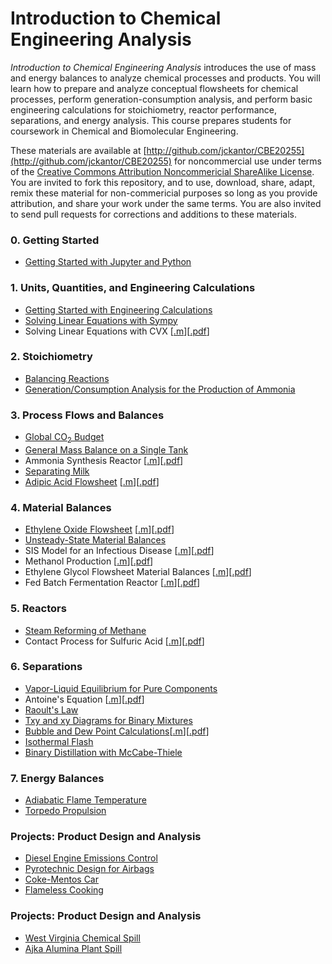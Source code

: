 <script type="text/javascript" src="http://cdn.mathjax.org/mathjax/latest/MathJax.js?config=default"></script>

Introduction to Chemical Engineering Analysis
=============================================

_Introduction to Chemical Engineering Analysis_ introduces the use of mass and energy balances to analyze chemical processes and products. You will learn how to prepare and analyze conceptual flowsheets for chemical processes, perform generation-consumption analysis, and perform basic engineering calculations for stoichiometry, reactor performance, separations, and energy analysis. This course prepares students for  coursework in Chemical and Biomolecular Engineering.

These materials are available at [http://github.com/jckantor/CBE20255](http://github.com/jckantor/CBE20255) for noncommercial use under terms of the [Creative Commons Attribution Noncommericial ShareAlike License](http://creativecommons.org/licenses/by-nc-sa/4.0/). You are invited to fork this repository, and to use, download, share, adapt, remix these material for non-commericial purposes so long as you provide attribution, and share your work under the same terms. You are also invited to send pull requests for corrections and additions to these materials.

### 0. Getting Started ###

* [Getting Started with Jupyter and Python](http://nbviewer.ipython.org/github/jckantor/CBE20255/blob/master/notebooks/Getting%20Started%20with%20IPython.ipynb)

### 1. Units, Quantities, and Engineering Calculations

* [Getting Started with Engineering Calculations](http://nbviewer.ipython.org/github/jckantor/CBE20255/blob/master/notebooks/Getting%20Started%20with%20Engineering%20Calculations.ipynb)
* [Solving Linear Equations with Sympy](http://nbviewer.ipython.org/github/jckantor/CBE20255/blob/master/notebooks/Solving%20Linear%20Equations%20with%20Sympy.ipynb)
* Solving Linear Equations with CVX [[.m](https://github.com/jckantor/CBE20255/blob/master/matlab/Solving_Linear_Equations_with_CVX.m)][[.pdf](http://jckantor.github.com/CBE20255/pdf/Solving_Linear_Equations_with_CVX.pdf)]

### 2. Stoichiometry ###
* [Balancing Reactions](http://nbviewer.ipython.org/github/jckantor/CBE20255/blob/master/notebooks/Balancing%20Reactions.ipynb)
* [Generation/Consumption Analysis for the Production of Ammonia](http://nbviewer.ipython.org/github/jckantor/CBE20255/blob/master/notebooks/Generation%20Consumption%20Analysis%20for%20Ammonia.ipynb)

### 3. Process Flows and Balances ###
* [Global CO<sub>2</sub> Budget](http://nbviewer.ipython.org/github/jckantor/CBE20255/blob/master/notebooks/Global%20CO2%20Budget.ipynb)
* [General Mass Balance on a Single Tank](http://nbviewer.ipython.org/github/jckantor/CBE20255/blob/master/notebooks/General%20Mass%20Balance%20on%20a%20Single%20Tank.ipynb)
* Ammonia Synthesis Reactor [[.m](https://github.com/jckantor/CBE20255/blob/master/matlab/Ammonia_Synthesis_Reactor.m)][[.pdf](http://jckantor.github.io/CBE20255/pdf/Ammonia_Synthesis_Reactor.pdf)]
* [Separating Milk](http://nbviewer.ipython.org/github/jckantor/CBE20255/blob/master/notebooks/Separating%20Milk.ipynb)
* [Adipic Acid Flowsheet](http://nbviewer.ipython.org/github/jckantor/CBE20255/blob/master/notebooks/Adipic%20Acid%20Flowsheet.ipynb) [[.m](https://github.com/jckantor/CBE20255/blob/master/matlab/Adipic_Acid_Flowsheet.m)][[.pdf](http://jckantor.github.io/CBE20255/pdf/Adipic_Acid_Flowsheet.pdf)]

### 4. Material Balances ###
* [Ethylene Oxide Flowsheet](http://nbviewer.ipython.org/github/jckantor/CBE20255/blob/master/notebooks/Ethylene%20Oxide%20Flowsheet.ipynb) [[.m](https://github.com/jckantor/CBE20255/blob/master/matlab/Ethylene_Oxide_Flowsheet.m)][[.pdf](http://jckantor.github.com/CBE20255/pdf/Ethylene_Oxide_Flowsheet.pdf)]
* [Unsteady-State Material Balances](http://nbviewer.ipython.org/github/jckantor/CBE20255/blob/master/notebooks/Unsteady-State%20Material%20Balances.ipynb)
* SIS Model for an Infectious Disease [[.m](https://github.com/jckantor/CBE20255/blob/master/matlab/SIS_Model_for_an_Infectious_Disease.m)][[.pdf](http://jckantor.github.com/CBE20255/pdf/SIS_Model_for_an_Infectious_Disease.pdf)]
* Methanol Production [[.m](https://github.com/jckantor/CBE20255/blob/master/matlab/Methanol_Production.m)][[.pdf](http://jckantor.github.com/CBE20255/pdf/Methanol_Production.pdf)]
* Ethylene Glycol Flowsheet Material Balances [[.m](https://github.com/jckantor/CBE20255/blob/master/matlab/Ethylene_Glycol_Flowsheet_Material_Balances.m)][[.pdf](http://jckantor.github.com/CBE20255/pdf/Ethylene_Glycol_Flowsheet_Material_Balances.pdf)]
* Fed Batch Fermentation Reactor [[.m](https://github.com/jckantor/CBE20255/blob/master/matlab/Fed_Batch_Fermentation_Reactor.m)][[.pdf](http://jckantor.github.com/CBE20255/pdf/Fed_Batch_Fermentation_Reactor.pdf)]

### 5. Reactors ###
* [Steam Reforming of Methane](http://nbviewer.ipython.org/github/jckantor/CBE20255/blob/master/notebooks/Steam%20Reforming%20of%20Methane.ipynb)
* Contact Process for Sulfuric Acid [[.m](https://github.com/jckantor/CBE20255/blob/master/matlab/Contact_Process_for_Sulfuric_Acid.m)][[.pdf](http://jckantor.github.com/CBE20255/pdf/Contact_Process_for_Sulfuric_Acid.pdf)]

### 6. Separations ###
* [Vapor-Liquid Equilibrium for Pure Components](http://nbviewer.ipython.org/github/jckantor/CBE20255/blob/master/notebooks/Vapor-Liquid%20Equilibrium%20for%20a%20Pure%20Component.ipynb)
* Antoine's Equation [[.m](https://github.com/jckantor/CBE20255/blob/master/matlab/Antoine_Equation.m)][[.pdf](http://jckantor.github.com/CBE20255/pdf/Antoine_Equation.pdf)]
* [Raoult's Law](http://nbviewer.ipython.org/github/jckantor/CBE20255/blob/master/notebooks/Raoult's%20Law.ipynb)
* [Txy and xy Diagrams for Binary Mixtures](http://nbviewer.ipython.org/github/jckantor/CBE20255/blob/master/notebooks/Txy%20and%20xy%20Diagrams%20for%20Binary%20Mixtures.ipynb)
* [Bubble and Dew Point Calculations](http://nbviewer.ipython.org/github/jckantor/CBE20255/blob/master/notebooks/Bubble%20and%20Dew%20Point%20Calculations.ipynb)[[.m](https://github.com/jckantor/CBE20255/blob/master/matlab/Bubble_and_Dew_Point_Calculations.m)][[.pdf](http://jckantor.github.com/CBE20255/pdf/Bubble_and_Dew_Point_Calculations.pdf)]
* [Isothermal Flash](http://nbviewer.ipython.org/github/jckantor/CBE20255/blob/master/notebooks/Isothermal%20Flash.ipynb)
* [Binary Distillation with McCabe-Thiele](http://nbviewer.ipython.org/github/jckantor/CBE20255/blob/master/notebooks/Binary%20Distillation%20with%20McCabe-Thiele.ipynb)

### 7. Energy Balances ###
* [Adiabatic Flame Temperature](http://nbviewer.ipython.org/github/jckantor/CBE20255/blob/master/notebooks/Adiabatic%20Flame%20Temperature.ipynb)
* [Torpedo Propulsion](http://nbviewer.ipython.org/github/jckantor/CBE20255/blob/master/notebooks/Torpedo%20Propulsion.ipynb)

### Projects: Product Design and Analysis ###
* [Diesel Engine Emissions Control](http://nbviewer.ipython.org/github/jckantor/CBE20255/blob/master/notebooks/Diesel%20Engine%20Emissions%20Control.ipynb)
* [Pyrotechnic Design for Airbags](http://nbviewer.ipython.org/github/jckantor/CBE20255/blob/master/notebooks/Pyrotechnic%20Design%20for%20Airbags.ipynb)
* [Coke-Mentos Car](http://nbviewer.ipython.org/github/jckantor/CBE20255/blob/master/notebooks/Coke-Mentos%20Car.ipynb)
* [Flameless Cooking](http://nbviewer.ipython.org/github/jckantor/CBE20255/blob/master/notebooks/Flameless%20Cooking.ipynb)


### Projects: Product Design and Analysis ###
* [West Virginia Chemical Spill](http://nbviewer.ipython.org/github/jckantor/CBE20255/blob/master/notebooks/West%20Virginia%20Chemical%20Spill.ipynb)
* [Ajka Alumina Plant Spill](http://nbviewer.ipython.org/github/jckantor/CBE20255/blob/master/notebooks/Ajka%20Alumina%20Plant%20Spill.ipynb)


